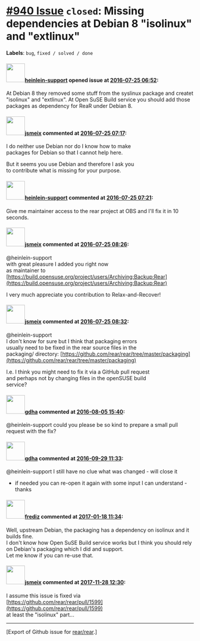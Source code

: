 [\#940 Issue](https://github.com/rear/rear/issues/940) `closed`: Missing dependencies at Debian 8 "isolinux" and "extlinux"
===========================================================================================================================

**Labels**: `bug`, `fixed / solved / done`

#### <img src="https://avatars.githubusercontent.com/u/20636341?v=4" width="50">[heinlein-support](https://github.com/heinlein-support) opened issue at [2016-07-25 06:52](https://github.com/rear/rear/issues/940):

At Debian 8 they removed some stuff from the syslinux package and
createt "isolinux" and "extlinux". At Open SuSE Build service you should
add those packages as dependency for ReaR under Debian 8.

#### <img src="https://avatars.githubusercontent.com/u/1788608?u=925fc54e2ce01551392622446ece427f51e2f0ce&v=4" width="50">[jsmeix](https://github.com/jsmeix) commented at [2016-07-25 07:17](https://github.com/rear/rear/issues/940#issuecomment-234861706):

I do neither use Debian nor do I know how to make  
packages for Debian so that I cannot help here.

But it seems you use Debian and therefore I ask you  
to contribute what is missing for your purpose.

#### <img src="https://avatars.githubusercontent.com/u/20636341?v=4" width="50">[heinlein-support](https://github.com/heinlein-support) commented at [2016-07-25 07:21](https://github.com/rear/rear/issues/940#issuecomment-234863202):

Give me maintainer access to the rear project at OBS and I'll fix it in
10 seconds.

#### <img src="https://avatars.githubusercontent.com/u/1788608?u=925fc54e2ce01551392622446ece427f51e2f0ce&v=4" width="50">[jsmeix](https://github.com/jsmeix) commented at [2016-07-25 08:26](https://github.com/rear/rear/issues/940#issuecomment-234884635):

@heinlein-support  
with great pleasure I added you right now  
as maintainer to  
[https://build.opensuse.org/project/users/Archiving:Backup:Rear](https://build.opensuse.org/project/users/Archiving:Backup:Rear)

I very much appreciate you contribution to Relax-and-Recover!

#### <img src="https://avatars.githubusercontent.com/u/1788608?u=925fc54e2ce01551392622446ece427f51e2f0ce&v=4" width="50">[jsmeix](https://github.com/jsmeix) commented at [2016-07-25 08:32](https://github.com/rear/rear/issues/940#issuecomment-234886660):

@heinlein-support  
I don't know for sure but I think that packaging errors  
usually need to be fixed in the rear source files in the  
packaging/ directory:
[https://github.com/rear/rear/tree/master/packaging](https://github.com/rear/rear/tree/master/packaging)

I.e. I think you might need to fix it via a GitHub pull request  
and perhaps not by changing files in the openSUSE build  
service?

#### <img src="https://avatars.githubusercontent.com/u/888633?u=cdaeb31efcc0048d3619651aa18dd4b76e636b21&v=4" width="50">[gdha](https://github.com/gdha) commented at [2016-08-05 15:40](https://github.com/rear/rear/issues/940#issuecomment-237884821):

@heinlein-support could you please be so kind to prepare a small pull
request with the fix?

#### <img src="https://avatars.githubusercontent.com/u/888633?u=cdaeb31efcc0048d3619651aa18dd4b76e636b21&v=4" width="50">[gdha](https://github.com/gdha) commented at [2016-09-29 11:33](https://github.com/rear/rear/issues/940#issuecomment-250441591):

@heinlein-support I still have no clue what was changed - will close it
- if needed you can re-open it again with some input I can understand -
thanks

#### <img src="https://avatars.githubusercontent.com/u/10598161?v=4" width="50">[frediz](https://github.com/frediz) commented at [2017-01-18 11:34](https://github.com/rear/rear/issues/940#issuecomment-273453006):

Well, upstream Debian, the packaging has a dependency on isolinux and it
builds fine.  
I don't know how Open SuSE Build service works but I think you should
rely on Debian's packaging which I did and support.  
Let me know if you can re-use that.

#### <img src="https://avatars.githubusercontent.com/u/1788608?u=925fc54e2ce01551392622446ece427f51e2f0ce&v=4" width="50">[jsmeix](https://github.com/jsmeix) commented at [2017-11-28 12:30](https://github.com/rear/rear/issues/940#issuecomment-347508736):

I assume this issue is fixed via  
[https://github.com/rear/rear/pull/1599](https://github.com/rear/rear/pull/1599)  
at least the "isolinux" part...

------------------------------------------------------------------------

\[Export of Github issue for
[rear/rear](https://github.com/rear/rear).\]

